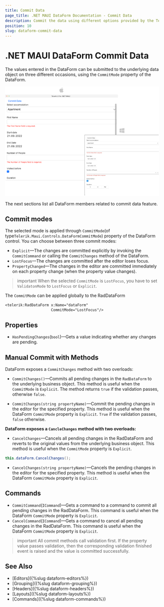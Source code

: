 ```yaml
---
title: Commit Data
page_title: .NET MAUI DataForm Documentation - Commit Data
description: Commit the data using different options provided by the Telerik DataForm for .NET MAUI control.
position: 10
slug: dataform-commit-data
---
```


# .NET MAUI DataForm Commit Data

The values entered in the DataForm can be submitted to the underlying data object on three different occasions, using the `CommitMode` property of the DataForm.

![RadDataForm Overview](images/dataform-commit-data-desktop.png)

The next sections list all DataForm members related to commit data feature.

## Commit modes

The selected mode is applied through `CommitMode`(of type`Telerik.Maui.Controls.DataFormCommitMode`) property of the DataForm control. You can choose between three commit modes:

* `Explicit`&mdash;The changes are committed explicitly by invoking the `CommitCommand` or calling the `CommitChanges` method of the DataForm.
* `LostFocus`&mdash;The changes are committed after the editor loses focus.
* `PropertyChanged`&mdash;The changes in the editor are committed immediately on each property change (when the property value changes).

>important When the selected `CommitMode` is `LostFocus`, you have to set `ValidatonMode` to `LostFocus` or `Explicit`.

The `CommitMode` can be applied globally to the RadDataForm 

```XAML
<telerik:RadDataForm x:Name="dataForm"
                     CommitMode="LostFocus"/>
```


## Properties

* `HasPendingChanges`(`bool`)&mdash;Gets a value indicating whether any changes are pending.

<snippet id='dataform-commit-mode'/>

## Manual Commit with Methods

DataForm exposes a `CommitChanges` method with two overloads:

* `CommitChanges()`&mdash;Commits all pending changes in the `RadDataForm` to the underlying business object. This method is useful when the `CommitMode` is `Explicit`.
The method returns `true` if the validation passes, otherwise `false`.

<snippet id='dataform-commit-changes'/>

* `CommitChanges(string propertyName)`&mdash;Commit the pending changes in the editor for the specified property. This method is useful when the DataForm `CommitMode` property is `Explicit`. `True` if the validation passes, `false` otherwise.

<snippet id='dataform-commit-changes-on-property'/>

**DataForm exposes a `CancleChanges` method with two overloads:**

* `CancelChanges`&mdash;Cancels all pending changes in the RadDataForm and reverts to the original values from the underlying business object. This method is useful when the `CommitMode` property is `Explicit`.

```C#
this.dataForm.CancelChanges();
```

* `CancelChanges(string propertyName)`&mdash;Cancels the pending changes in the editor for the specified property. This method is useful when the DataForm `CommitMode` property is `Explicit`.

<snippet id='dataform-cancelchanges-on-property'/>

## Commands

* `CommitCommand`(`ICommand`)&mdash;Gets a command to a command to commit all pending changes in the RadDataForm. This command is useful when the DataForm `CommitMode` property is `Explicit`.
* `CancelCommand`(`ICommand`)&mdash;Gets a command to cancel all pending changes in the RadDataForm. This command is useful when the DataForm `CommitMode` property is `Explicit`.

>important All commit methods call validation first. If the property value passes validation, then the corresponding validation finished event is raised and the value is committed successfully.

## See Also

- [Editors]({%slug dataform-editors%})
- [Grouping]({%slug dataform-grouping%})
- [Headers]({%slug dataform-headers%})
- [Layouts]({%slug dataform-layouts%})
- [Commands]({%slug dataform-commands%})
